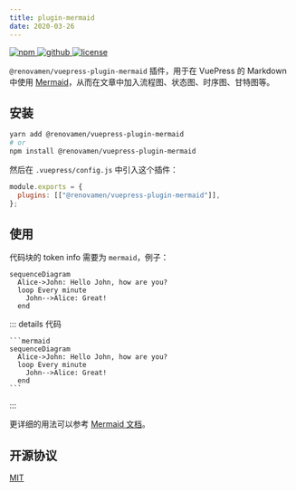 ```yaml
---
title: plugin-mermaid
date: 2020-03-26
---
```


<p>
  <a href="https://www.npmjs.com/package/@renovamen/vuepress-plugin-mermaid" target="_blank">
    <img src="https://img.shields.io/npm/v/@renovamen/vuepress-plugin-mermaid.svg?style=flat-square&logo=npm" style="display: inline; margin: 0" alt="npm">
  </a>
  <a href="https://github.com/Renovamen/vuepress-theme-gungnir/tree/main/packages/plugins/mermaid" target="_blank">
    <img src="https://img.shields.io/badge/GitHub-@renovamen/vuepress--plugin--mermaid-26A2FF?style=flat-square&logo=github" style="display: inline; margin: 0" alt="github">
  </a>
  <a href="https://github.com/Renovamen/vuepress-theme-gungnir/blob/main/packages/plugins/mermaid/LICENSE" target="_blank">
    <img src="https://img.shields.io/badge/License-MIT-green?style=flat-square" style="display: inline; margin: 0" alt="license">
  </a>
</p>

`@renovamen/vuepress-plugin-mermaid` 插件，用于在 VuePress 的 Markdown 中使用 [Mermaid](https://mermaid-js.github.io)，从而在文章中加入流程图、状态图、时序图、甘特图等。

## 安装

```bash
yarn add @renovamen/vuepress-plugin-mermaid
# or
npm install @renovamen/vuepress-plugin-mermaid
```

然后在 `.vuepress/config.js` 中引入这个插件：

```js
module.exports = {
  plugins: [["@renovamen/vuepress-plugin-mermaid"]],
};
```

## 使用

代码块的 token info 需要为 `mermaid`，例子：

```mermaid
sequenceDiagram
  Alice->John: Hello John, how are you?
  loop Every minute
    John-->Alice: Great!
  end
```

::: details 代码

````
```mermaid
sequenceDiagram
  Alice->John: Hello John, how are you?
  loop Every minute
    John-->Alice: Great!
  end
```
````

:::

更详细的用法可以参考 [Mermaid 文档](https://mermaid-js.github.io)。

## 开源协议

[MIT](https://github.com/Renovamen/vuepress-theme-gungnir/blob/main/packages/plugins/mermaid/LICENSE)
